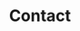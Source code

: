 ---
layout: page
title: Contact
description: 你一定看到下面有邮箱按钮了
permalink: /contact/
background: '../images/bg-rainbow.jpg'
---